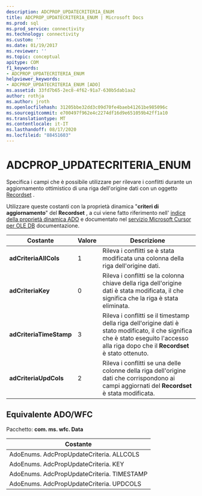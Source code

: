 ```yaml
---
description: ADCPROP_UPDATECRITERIA_ENUM
title: ADCPROP_UPDATECRITERIA_ENUM | Microsoft Docs
ms.prod: sql
ms.prod_service: connectivity
ms.technology: connectivity
ms.custom: ''
ms.date: 01/19/2017
ms.reviewer: ''
ms.topic: conceptual
apitype: COM
f1_keywords:
- ADCPROP_UPDATECRITERIA_ENUM
helpviewer_keywords:
- ADCPROP_UPDATECRITERIA_ENUM [ADO]
ms.assetid: 33fd7b65-2ec8-4f62-91a7-630b5dab1aa2
author: rothja
ms.author: jroth
ms.openlocfilehash: 31205bbe32dd3c09d70fe4baeb41261be985096c
ms.sourcegitcommit: e700497f962e4c2274df16d9e651059b42ff1a10
ms.translationtype: MT
ms.contentlocale: it-IT
ms.lasthandoff: 08/17/2020
ms.locfileid: "88451603"
---
```

# <a name="adcprop_updatecriteria_enum"></a>ADCPROP_UPDATECRITERIA_ENUM
Specifica i campi che è possibile utilizzare per rilevare i conflitti durante un aggiornamento ottimistico di una riga dell'origine dati con un oggetto [Recordset](../../../ado/reference/ado-api/recordset-object-ado.md) .  
  
 Utilizzare queste costanti con la proprietà dinamica "**criteri di aggiornamento**" del **Recordset** , a cui viene fatto riferimento nell' [indice della proprietà dinamica ADO](../../../ado/reference/ado-api/ado-dynamic-property-index.md) e documentato nel [servizio Microsoft Cursor per OLE DB](../../../ado/guide/appendixes/microsoft-cursor-service-for-ole-db-ado-service-component.md) documentazione.  
  
|Costante|Valore|Descrizione|  
|--------------|-----------|-----------------|  
|**adCriteriaAllCols**|1|Rileva i conflitti se è stata modificata una colonna della riga dell'origine dati.|  
|**adCriteriaKey**|0|Rileva i conflitti se la colonna chiave della riga dell'origine dati è stata modificata, il che significa che la riga è stata eliminata.|  
|**adCriteriaTimeStamp**|3|Rileva i conflitti se il timestamp della riga dell'origine dati è stato modificato, il che significa che è stato eseguito l'accesso alla riga dopo che il **Recordset** è stato ottenuto.|  
|**adCriteriaUpdCols**|2|Rileva i conflitti se una delle colonne della riga dell'origine dati che corrispondono ai campi aggiornati del **Recordset** è stata modificata.|  
  
## <a name="adowfc-equivalent"></a>Equivalente ADO/WFC  
 Pacchetto: **com. ms. wfc. Data**  
  
|Costante|  
|--------------|  
|AdoEnums. AdcPropUpdateCriteria. ALLCOLS|  
|AdoEnums. AdcPropUpdateCriteria. KEY|  
|AdoEnums. AdcPropUpdateCriteria. TIMESTAMP|  
|AdoEnums. AdcPropUpdateCriteria. UPDCOLS|
